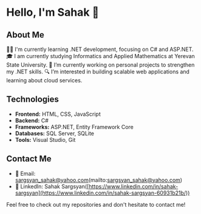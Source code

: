 # Hello, I'm Sahak 👋

## About Me
👨‍💻 I'm currently learning .NET development, focusing on C# and ASP.NET.
🎓 I am currently studying Informatics and Applied Mathematics at Yerevan State University.
🌱 I’m currently working on personal projects to strengthen my .NET skills.
🔍 I’m interested in building scalable web applications and learning about cloud services.

## Technologies
- **Frontend:** HTML, CSS, JavaScript
- **Backend:** C#
- **Frameworks:** ASP.NET, Entity Framework Core
- **Databases:** SQL Server, SQLite
- **Tools:** Visual Studio, Git


## Contact Me
- 📧 Email: sargsyan_sahak@yahoo.com(mailto:sargsyan_sahak@yahoo.com)
- 💼 LinkedIn: Sahak Sargsyan([https://www.linkedin.com/in/sahak-sargsyan](https://www.linkedin.com/in/sahak-sargsyan-60931b21b/))

Feel free to check out my repositories and don't hesitate to contact me!

<!---
Sahak-Sargsyan/Sahak-Sargsyan is a ✨ special ✨ repository because its `README.md` (this file) appears on your GitHub profile.
You can click the Preview link to take a look at your changes.
--->
